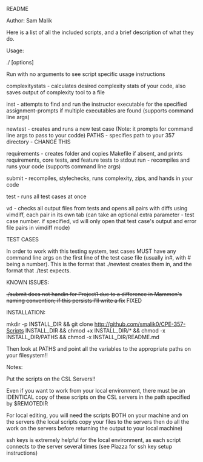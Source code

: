 README

Author: Sam Malik

Here is a list of all the included scripts, and a brief description of what they do.



Usage:

./<scriptname> <assignmentname> [options]

Run with no arguments to see script specific usage instructions



complexitystats - calculates desired complexity stats of your code, also saves output of complexity tool to a file

inst - attempts to find and run the instructor executable for the specified assignment-prompts if multiple executables are found (supports command line args)

newtest - creates and runs a new test case (Note: it prompts for command line args to pass to your codde)
PATHS - specifies path to your 357 directory - CHANGE THIS

requirements - creates folder and copies Makefile if absent, and prints requirements, core tests, and feature tests to stdout
run - recompiles and runs your code (supports command line args)

submit - recompiles, stylechecks, runs complexity, zips, and hands in your code

test - runs all test cases at once

vd - checks all output files from tests and opens all pairs with diffs using vimdiff, each pair in its own tab (can take an optional extra parameter - test case number. if specified, vd will only open that test case's output and error file pairs in vimdiff mode)



TEST CASES

In order to work with this testing system, test cases MUST have any command line args on the first line of the test case file (usually in#, with # being a number). This is the format that ./newtest creates them in, and the format that ./test expects.



KNOWN ISSUES:

~~./submit does not handin for Project1 due to a difference in Mammen's naming convention; if this persists I'll write a fix~~ FIXED
   


INSTALLATION:

mkdir -p INSTALL_DIR && git clone http://github.com/smalik0/CPE-357-Scripts INSTALL_DIR && chmod +x INSTALL_DIR/* && chmod -x INSTALL_DIR/PATHS && chmod -x INSTALL_DIR/README.md

Then look at PATHS and point all the variables to the appropriate paths on your filesystem!!

Notes:

Put the scripts on the CSL Servers!!

Even if you want to work from your local environment, there must be an IDENTICAL copy of these scripts on the CSL servers in the path specified by $REMOTEDIR

For local editing, you will need the scripts BOTH on your machine and on the servers (the local scripts copy your files to the servers then do all the work on the servers before returning the output to your local machine)

ssh keys is extremely helpful for the local environment, as each script connects to the server several times (see Piazza for ssh key setup instructions)
